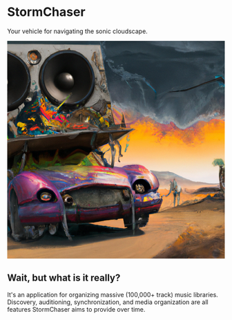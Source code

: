 # StormChaser

Your vehicle for navigating the sonic cloudscape.

![A car with a speaker mounted on top, parked on a road leading toward a lightning storm in the background](logo.png)

## Wait, but what is it really?

It's an application for organizing massive (100,000+ track) music libraries. Discovery, auditioning, synchronization, and media organization are all features StormChaser aims to provide over time.

